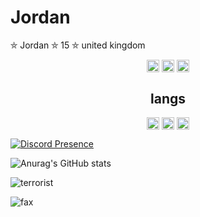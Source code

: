 <h1>Jordan</h1>

⛤ Jordan
⛤ 15
⛤ united kingdom

<p align="center">
  <a href="https://instagr.am/eqmt/" target="blank"><img align="center" src="https://cdn.jsdelivr.net/npm/simple-icons@3.0.1/icons/instagram.svg" alt="instagram" height="20" width="20" /></a>
<a href="https://github.com/bitcoinbarbarian/" target="blank"><img align="center" src="https://cdn.jsdelivr.net/npm/simple-icons@3.0.1/icons/github.svg" alt="github" height="20" width="20" /></a>
<a href="https://t.me/walkinginukraine/" target="blank"><img align="center" src="https://cdn.jsdelivr.net/npm/simple-icons@3.0.1/icons/telegram.svg" alt="telegram" height="20" width="20" /></a>
</p>

<h2 align="center">langs</h2>

<p align="center">
<img align="center" src="https://cdn.jsdelivr.net/npm/simple-icons@3.0.1/icons/python.svg" alt="twitter" height="20" width="20" />
<img align="center" src="https://cdn.jsdelivr.net/npm/simple-icons@3.0.1/icons/lua.svg" alt="twitter" height="20" width="20" />
<img align="center" src="https://cdn.jsdelivr.net/npm/simple-icons@3.0.1/icons/csharp.svg" alt="twitter" height="20" width="20" />
</p>



[![Discord Presence](https://lanyard-profile-readme.vercel.app/api/946196772177457182?theme=dark&bg=000000&animated=true&hideDiscrim=false&borderRadius=10px&idleMessage=Suck%20your%20mum)](https://discord.com/users/946196772177457182)

![Anurag's GitHub stats](https://github-readme-stats.vercel.app/api?username=terrorist&count_private=true&show_icons=true&theme=dracula)
<p><img align="center" src="https://github-readme-streak-stats.herokuapp.com/?user=bitcoinbarbarian&" alt="terrorist" /></p>
<img src="https://komarev.com/ghpvc/?username=bitcoinbarbariant&color=lightgray" alt="fax" width="" height="">

